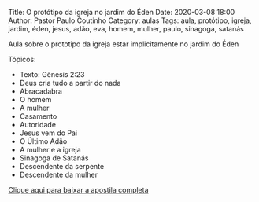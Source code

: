 Title: O protótipo da igreja no jardim do Éden
Date: 2020-03-08 18:00
Author: Pastor Paulo Coutinho
Category: aulas
Tags: aula, protótipo, igreja, jardim, éden, jesus, adão, eva, homem, mulher, paulo, sinagoga, satanás

Aula sobre o prototipo da igreja estar implicitamente no jardim do Éden

Tópicos:

- Texto: Gênesis 2:23
- Deus cria tudo a partir do nada
- Abracadabra
- O homem
- A mulher
- Casamento
- Autoridade
- Jesus vem do Pai
- O Último Adão
- A mulher e a igreja
- Sinagoga de Satanás
- Descendente da serpente
- Descendente da mulher

[Clique aqui para baixar a apostila completa](https://www.dropbox.com/s/uidhi69sxqpqewk/Aula%20EBD%20-%20O%20prot%C3%B3tipo%20da%20igreja%20no%20jardim%20do%20%C3%89den%20-%2008_03_2020.pdf?dl=1)